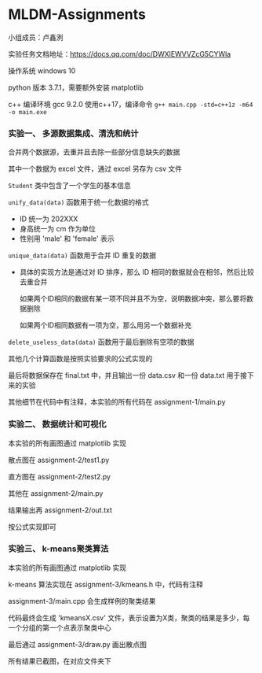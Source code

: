 # MLDM-Assignments

小组成员：卢鑫洌

实验任务文档地址：https://docs.qq.com/doc/DWXlEWVVZcG5CYWla

操作系统 windows 10

python 版本 3.7.1，需要额外安装 matplotlib

c++ 编译环境 gcc 9.2.0 使用c++17，编译命令 `g++ main.cpp -std=c++1z -m64 -o main.exe`

### 实验一、 多源数据集成、清洗和统计

合并两个数据源，去重并且去除一些部分信息缺失的数据

其中一个数据为 excel 文件，通过 excel 另存为 csv 文件

`Student` 类中包含了一个学生的基本信息

`unify_data(data)` 函数用于统一化数据的格式
- ID 统一为 202XXX
- 身高统一为 cm 作为单位
- 性别用 'male' 和 'female' 表示

`unique_data(data)` 函数用于合并 ID 重复的数据

- 具体的实现方法是通过对 ID 排序，那么 ID 相同的数据就会在相邻，然后比较去重合并

  如果两个ID相同的数据有某一项不同并且不为空，说明数据冲突，那么要将数据删除

  如果两个ID相同数据有一项为空，那么用另一个数据补充

`delete_useless_data(data)` 函数用于最后删除有空项的数据

其他几个计算函数是按照实验要求的公式实现的

最后将数据保存在 final.txt 中，并且输出一份 data.csv 和一份 data.txt 用于接下来的实验

其他细节在代码中有注释，本实验的所有代码在 assignment-1/main.py

### 实验二、 数据统计和可视化

本实验的所有画图通过 matplotlib 实现

散点图在 assignment-2/test1.py

直方图在 assignment-2/test2.py

其他在 assignment-2/main.py

结果输出再 assignment-2/out.txt

按公式实现即可

### 实验三、 k-means聚类算法

本实验的所有画图通过 matplotlib 实现

k-means 算法实现在 assignment-3/kmeans.h 中，代码有注释

assignment-3/main.cpp 会生成样例的聚类结果

代码最终会生成 'kmeansX.csv' 文件，表示设置为X类，聚类的结果是多少，每一个分组的第一个点表示聚类中心

最后通过 assignment-3/draw.py 画出散点图

所有结果已截图，在对应文件夹下